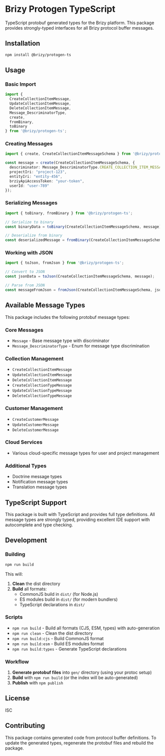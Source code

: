 # Brizy Protogen TypeScript

TypeScript protobuf generated types for the Brizy platform. This package provides strongly-typed interfaces for all Brizy protocol buffer messages.

## Installation

```bash
npm install @brizy/protogen-ts
```

## Usage

### Basic Import

```typescript
import {
  CreateCollectionItemMessage,
  UpdateCollectionItemMessage,
  DeleteCollectionItemMessage,
  Message_DescriminatorType,
  create,
  fromBinary,
  toBinary
} from '@brizy/protogen-ts';
```

### Creating Messages

```typescript
import { create, CreateCollectionItemMessageSchema } from '@brizy/protogen-ts';

const message = create(CreateCollectionItemMessageSchema, {
  descriminator: Message_DescriminatorType.CREATE_COLLECTION_ITEM_MESSAGE,
  projectIri: "project-123",
  entityIri: "entity-456",
  brziyApiAccessToken: "your-token",
  userId: "user-789"
});
```

### Serializing Messages

```typescript
import { toBinary, fromBinary } from '@brizy/protogen-ts';

// Serialize to binary
const binaryData = toBinary(CreateCollectionItemMessageSchema, message);

// Deserialize from binary
const deserializedMessage = fromBinary(CreateCollectionItemMessageSchema, binaryData);
```

### Working with JSON

```typescript
import { toJson, fromJson } from '@brizy/protogen-ts';

// Convert to JSON
const jsonData = toJson(CreateCollectionItemMessageSchema, message);

// Parse from JSON
const messageFromJson = fromJson(CreateCollectionItemMessageSchema, jsonData);
```

## Available Message Types

This package includes the following protobuf message types:

### Core Messages
- `Message` - Base message type with discriminator
- `Message_DescriminatorType` - Enum for message type discrimination

### Collection Management
- `CreateCollectionItemMessage`
- `UpdateCollectionItemMessage`
- `DeleteCollectionItemMessage`
- `CreateCollectionTypeMessage`
- `UpdateCollectionTypeMessage`
- `DeleteCollectionTypeMessage`

### Customer Management
- `CreateCustomerMessage`
- `UpdateCustomerMessage`
- `DeleteCustomerMessage`

### Cloud Services
- Various cloud-specific message types for user and project management

### Additional Types
- Doctrine message types
- Notification message types
- Translation message types

## TypeScript Support

This package is built with TypeScript and provides full type definitions. All message types are strongly typed, providing excellent IDE support with autocomplete and type checking.

## Development

### Building

```bash
npm run build
```

This will:
1. **Clean** the dist directory
2. **Build** all formats:
   - CommonJS build in `dist/` (for Node.js)
   - ES modules build in `dist/` (for modern bundlers)
   - TypeScript declarations in `dist/`

### Scripts

- `npm run build` - Build all formats (CJS, ESM, types) with auto-generation
- `npm run clean` - Clean the dist directory
- `npm run build:cjs` - Build CommonJS format
- `npm run build:esm` - Build ES modules format
- `npm run build:types` - Generate TypeScript declarations

### Workflow

1. **Generate protobuf files** into `gen/` directory (using your protoc setup)
2. **Build** with `npm run build` (or the index will be auto-generated)
3. **Publish** with `npm publish`

## License

ISC

## Contributing

This package contains generated code from protocol buffer definitions. To update the generated types, regenerate the protobuf files and rebuild the package.
